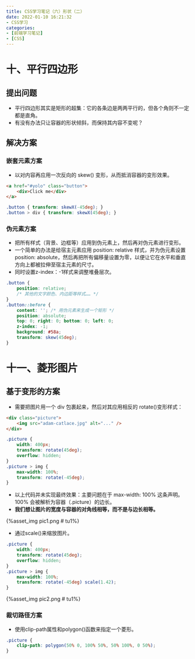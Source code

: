 ```yaml
---
title: CSS学习笔记（六）形状（二）
date: 2022-01-10 16:21:32
- CSS学习
categories:
- [前端学习笔记]
- [CSS]
---
```


# 十、平行四边形

## 提出问题

* 平行四边形其实是矩形的超集：它的各条边是两两平行的，但各个角则不一定都是直角。
* 有没有办法只让容器的形状倾斜，而保持其内容不变呢？

## 解决方案

### 嵌套元素方案

* 以对内容再应用一次反向的 skew() 变形，从而抵消容器的变形效果。

```html
<a href="#yolo" class="button">
    <div>Click me</div>
</a>
```
```css
.button { transform: skewX(-45deg); }
.button > div { transform: skewX(45deg); }
```

### 伪元素方案

* 把所有样式（背景、边框等）应用到伪元素上，然后再对伪元素进行变形。
* 一个简单的办法是给宿主元素应用 position: relative 样式，并为伪元素设置 position: absolute，然后再把所有偏移量设置为零，以便让它在水平和垂直方向上都被拉伸至宿主元素的尺寸。
* 同时设置z-index：-1样式来调整堆叠层次。

```css
.button {
    position: relative;
    /* 其他的文字颜色、内边距等样式…… */
}
.button::before {
    content: ''; /* 用伪元素来生成一个矩形 */
    position: absolute;
    top: 0; right: 0; bottom: 0; left: 0;
    z-index: -1;
    background: #58a;
    transform: skew(45deg);
}
```

# 十一、菱形图片

## 基于变形的方案

* 需要把图片用一个 div 包裹起来，然后对其应用相反的 rotate()变形样式：

```html
<div class="picture">
    <img src="adam-catlace.jpg" alt="..." />
</div>
```
```css
.picture {
    width: 400px;
    transform: rotate(45deg);
    overflow: hidden;
}
.picture > img {
    max-width: 100%;
    transform: rotate(-45deg);
}
```

* 以上代码并未实现最终效果：主要问题在于 max-width: 100% 这条声明。100% 会被解析为容器（.picture）的边长。
* **我们想让图片的宽度与容器的对角线相等，而不是与边长相等。**

{%asset_img pic1.png # tu1%}

* 通过scale()来缩放图片。

```css
.picture {
    width: 400px;
    transform: rotate(45deg);
    overflow: hidden;
}
.picture > img {
    max-width: 100%;
    transform: rotate(-45deg) scale(1.42);
}
```

{%asset_img pic2.png # tu1%}

### 裁切路径方案

* 使用clip-path属性和polygon()函数来指定一个菱形。

```css
.picture {
    clip-path: polygon(50% 0, 100% 50%, 50% 100%, 0 50%);
}
```

